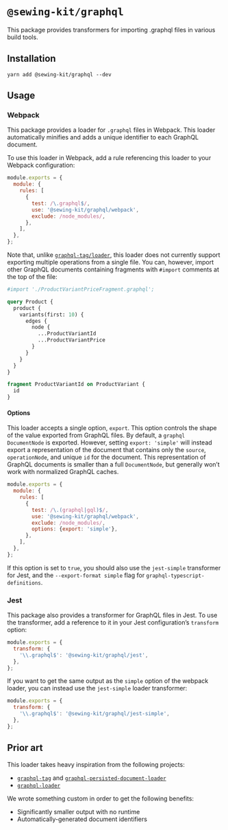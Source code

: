 # `@sewing-kit/graphql`

This package provides transformers for importing .graphql files in various build tools.

## Installation

```
yarn add @sewing-kit/graphql --dev
```

## Usage

### Webpack

This package provides a loader for `.graphql` files in Webpack. This loader automatically minifies and adds a unique identifier to each GraphQL document.

To use this loader in Webpack, add a rule referencing this loader to your Webpack configuration:

```js
module.exports = {
  module: {
    rules: [
      {
        test: /\.graphql$/,
        use: '@sewing-kit/graphql/webpack',
        exclude: /node_modules/,
      },
    ],
  },
};
```

Note that, unlike [`graphql-tag/loader`](https://github.com/apollographql/graphql-tag#webpack-preprocessing-with-graphql-tagloader), this loader does not currently support exporting multiple operations from a single file. You can, however, import other GraphQL documents containing fragments with `#import` comments at the top of the file:

```graphql
#import './ProductVariantPriceFragment.graphql';

query Product {
  product {
    variants(first: 10) {
      edges {
        node {
          ...ProductVariantId
          ...ProductVariantPrice
        }
      }
    }
  }
}

fragment ProductVariantId on ProductVariant {
  id
}
```

#### Options

This loader accepts a single option, `export`. This option controls the shape of the value exported from GraphQL files. By default, a `graphql` `DocumentNode` is exported. However, setting `export: 'simple'` will instead export a representation of the document that contains only the `source`, `operationNode`, and unique `id` for the document. This representation of GraphQL documents is smaller than a full `DocumentNode`, but generally won’t work with normalized GraphQL caches.

```js
module.exports = {
  module: {
    rules: [
      {
        test: /\.(graphql|gql)$/,
        use: '@sewing-kit/graphql/webpack',
        exclude: /node_modules/,
        options: {export: 'simple'},
      },
    ],
  },
};
```

If this option is set to `true`, you should also use the `jest-simple` transformer for Jest, and the `--export-format simple` flag for `graphql-typescript-definitions`.

### Jest

This package also provides a transformer for GraphQL files in Jest. To use the transformer, add a reference to it in your Jest configuration’s `transform` option:

```js
module.exports = {
  transform: {
    '\\.graphql$': '@sewing-kit/graphql/jest',
  },
};
```

If you want to get the same output as the `simple` option of the webpack loader, you can instead use the `jest-simple` loader transformer:

```js
module.exports = {
  transform: {
    '\\.graphql$': '@sewing-kit/graphql/jest-simple',
  },
};
```

## Prior art

This loader takes heavy inspiration from the following projects:

- [`graphql-tag`](https://github.com/apollographql/graphql-tag) and [`graphql-persisted-document-loader`](https://github.com/leoasis/graphql-persisted-document-loader)
- [`graphql-loader`](https://github.com/samsarahq/graphql-loader)

We wrote something custom in order to get the following benefits:

- Significantly smaller output with no runtime
- Automatically-generated document identifiers
